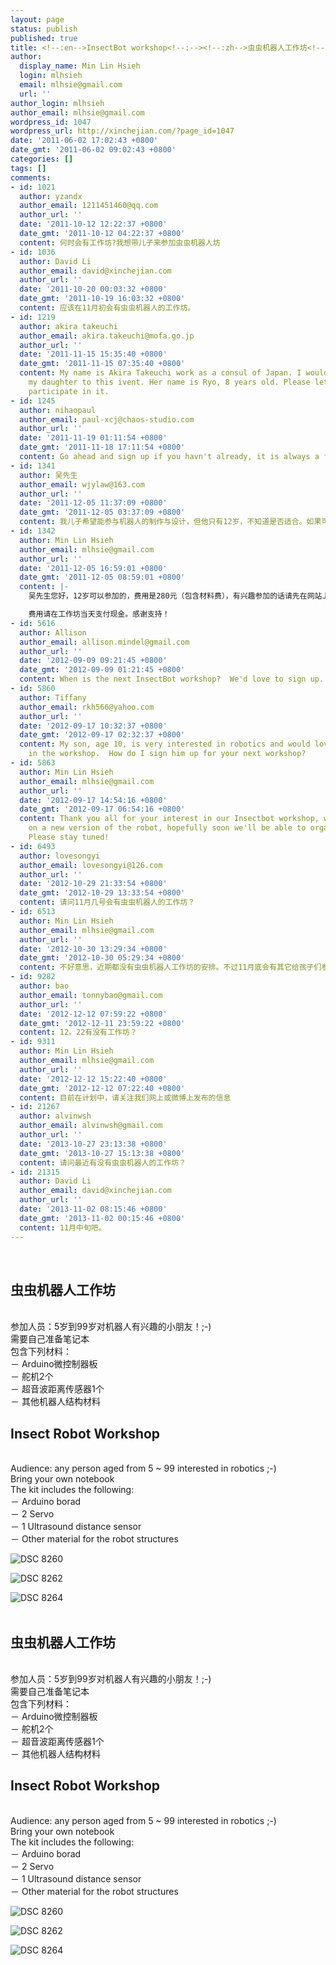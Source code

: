 ```yaml
---
layout: page
status: publish
published: true
title: <!--:en-->InsectBot workshop<!--:--><!--:zh-->虫虫机器人工作坊<!--:-->
author:
  display_name: Min Lin Hsieh
  login: mlhsieh
  email: mlhsie@gmail.com
  url: ''
author_login: mlhsieh
author_email: mlhsie@gmail.com
wordpress_id: 1047
wordpress_url: http://xinchejian.com/?page_id=1047
date: '2011-06-02 17:02:43 +0800'
date_gmt: '2011-06-02 09:02:43 +0800'
categories: []
tags: []
comments:
- id: 1021
  author: yzandx
  author_email: 1211451460@qq.com
  author_url: ''
  date: '2011-10-12 12:22:37 +0800'
  date_gmt: '2011-10-12 04:22:37 +0800'
  content: 何时会有工作坊?我想带儿子来参加虫虫机器人坊
- id: 1036
  author: David Li
  author_email: david@xinchejian.com
  author_url: ''
  date: '2011-10-20 00:03:32 +0800'
  date_gmt: '2011-10-19 16:03:32 +0800'
  content: 应该在11月初会有虫虫机器人的工作坊。
- id: 1219
  author: akira takeuchi
  author_email: akira.takeuchi@mofa.go.jp
  author_url: ''
  date: '2011-11-15 15:35:40 +0800'
  date_gmt: '2011-11-15 07:35:40 +0800'
  content: My name is Akira Takeuchi work as a consul of Japan. I would like to take
    my daughter to this ivent. Her name is Ryo, 8 years old. Please let me know how  we  can
    participate in it.
- id: 1245
  author: nihaopaul
  author_email: paul-xcj@chaos-studio.com
  author_url: ''
  date: '2011-11-19 01:11:54 +0800'
  date_gmt: '2011-11-18 17:11:54 +0800'
  content: Go ahead and sign up if you havn't already, it is always a fun workshop
- id: 1341
  author: 吴先生
  author_email: wjylaw@163.com
  author_url: ''
  date: '2011-12-05 11:37:09 +0800'
  date_gmt: '2011-12-05 03:37:09 +0800'
  content: 我儿子希望能参与机器人的制作与设计，但他只有12岁，不知道是否适合。如果可以参加的，大概需要支出多少费用呢？谢谢！
- id: 1342
  author: Min Lin Hsieh
  author_email: mlhsie@gmail.com
  author_url: ''
  date: '2011-12-05 16:59:01 +0800'
  date_gmt: '2011-12-05 08:59:01 +0800'
  content: |-
    吴先生您好，12岁可以参加的，费用是280元（包含材料费），有兴趣参加的话请先在网站上报名：http://xinchejian.com/event/?ee=75

    费用请在工作坊当天支付现金。感谢支持！
- id: 5616
  author: Allison
  author_email: allison.mindel@gmail.com
  author_url: ''
  date: '2012-09-09 09:21:45 +0800'
  date_gmt: '2012-09-09 01:21:45 +0800'
  content: When is the next InsectBot workshop?  We'd love to sign up.
- id: 5860
  author: Tiffany
  author_email: rkh566@yahoo.com
  author_url: ''
  date: '2012-09-17 10:32:37 +0800'
  date_gmt: '2012-09-17 02:32:37 +0800'
  content: My son, age 10, is very interested in robotics and would love to participate
    in the workshop.  How do I sign him up for your next workshop?
- id: 5863
  author: Min Lin Hsieh
  author_email: mlhsie@gmail.com
  author_url: ''
  date: '2012-09-17 14:54:16 +0800'
  date_gmt: '2012-09-17 06:54:16 +0800'
  content: Thank you all for your interest in our Insectbot workshop, we're working
    on a new version of the robot, hopefully soon we'll be able to organize workshops.
    Please stay tuned!
- id: 6493
  author: lovesongyi
  author_email: lovesongyi@126.com
  author_url: ''
  date: '2012-10-29 21:33:54 +0800'
  date_gmt: '2012-10-29 13:33:54 +0800'
  content: 请问11月几号会有虫虫机器人的工作坊？
- id: 6513
  author: Min Lin Hsieh
  author_email: mlhsie@gmail.com
  author_url: ''
  date: '2012-10-30 13:29:34 +0800'
  date_gmt: '2012-10-30 05:29:34 +0800'
  content: 不好意思，近期都没有虫虫机器人工作坊的安排。不过11月底会有其它给孩子们参加的工作坊。
- id: 9282
  author: bao
  author_email: tonnybao@gmail.com
  author_url: ''
  date: '2012-12-12 07:59:22 +0800'
  date_gmt: '2012-12-11 23:59:22 +0800'
  content: 12。22有没有工作坊？
- id: 9311
  author: Min Lin Hsieh
  author_email: mlhsie@gmail.com
  author_url: ''
  date: '2012-12-12 15:22:40 +0800'
  date_gmt: '2012-12-12 07:22:40 +0800'
  content: 目前在计划中，请关注我们网上或微博上发布的信息
- id: 21267
  author: alvinwsh
  author_email: alvinwsh@gmail.com
  author_url: ''
  date: '2013-10-27 23:13:38 +0800'
  date_gmt: '2013-10-27 15:13:38 +0800'
  content: 请问最近有没有虫虫机器人的工作坊？
- id: 21315
  author: David Li
  author_email: david@xinchejian.com
  author_url: ''
  date: '2013-11-02 08:15:46 +0800'
  date_gmt: '2013-11-02 00:15:46 +0800'
  content: 11月中旬吧。
---
```

<p><!--:en--><br />
<h2>虫虫机器人工作坊</h2><br />
参加人员：5岁到99岁对机器人有兴趣的小朋友！;-)<br />
需要自己准备笔记本<br />
包含下列材料：<br />
－ Arduino微控制器板<br />
－ 舵机2个<br />
－ 超音波距离传感器1个<br />
－ 其他机器人结构材料</p>
<h2>Insect Robot Workshop</h2><br />
Audience: any person aged from 5 ~ 99 interested in robotics ;-)<br />
Bring your own notebook<br />
The kit includes the following:<br />
－ Arduino borad<br />
－ 2 Servo<br />
－ 1 Ultrasound distance sensor<br />
－ Other material for the robot structures</p>
<p><img style="display: block; margin-left: auto; margin-right: auto;" title="DSC_8260.JPG" src="http://xinchejian.com/wp-content/uploads/2011/04/DSC_8260.jpg" alt="DSC 8260" border="0" /></p>
<p><img style="display: block; margin-left: auto; margin-right: auto;" title="DSC_8262.JPG" src="http://xinchejian.com/wp-content/uploads/2011/04/DSC_8262.jpg" alt="DSC 8262" border="0" /></p>
<p><img style="display: block; margin-left: auto; margin-right: auto;" title="DSC_8264.JPG" src="http://xinchejian.com/wp-content/uploads/2011/04/DSC_8264.jpg" alt="DSC 8264" border="0" /><!--:--><!--:zh--><br />
<h2>虫虫机器人工作坊</h2><br />
参加人员：5岁到99岁对机器人有兴趣的小朋友！;-)<br />
需要自己准备笔记本<br />
包含下列材料：<br />
－ Arduino微控制器板<br />
－ 舵机2个<br />
－ 超音波距离传感器1个<br />
－ 其他机器人结构材料</p>
<h2>Insect Robot Workshop</h2><br />
Audience: any person aged from 5 ~ 99 interested in robotics ;-)<br />
Bring your own notebook<br />
The kit includes the following:<br />
－ Arduino borad<br />
－ 2 Servo<br />
－ 1 Ultrasound distance sensor<br />
－ Other material for the robot structures</p>
<p><img style="display:block; margin-left:auto; margin-right:auto;" src="http://xinchejian.com/wp-content/uploads/2011/04/DSC_8260.jpg" alt="DSC 8260" title="DSC_8260.JPG" border="0"/></p></p>
<p><img style="display:block; margin-left:auto; margin-right:auto;" src="http://xinchejian.com/wp-content/uploads/2011/04/DSC_8262.jpg" alt="DSC 8262" title="DSC_8262.JPG" border="0"/></p></p>
<p><img style="display:block; margin-left:auto; margin-right:auto;" src="http://xinchejian.com/wp-content/uploads/2011/04/DSC_8264.jpg" alt="DSC 8264" title="DSC_8264.JPG" border="0"/></p><!--:--></p>
